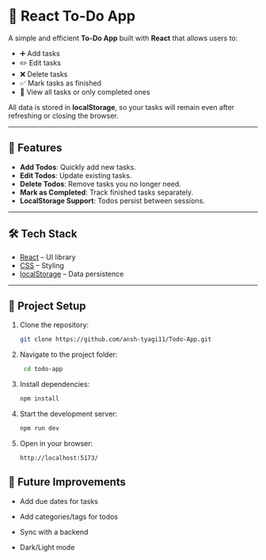 # 📝 React To-Do App

A simple and efficient **To-Do App** built with **React** that allows users to:

- ➕ Add tasks  
- ✏️ Edit tasks  
- ❌ Delete tasks  
- ✅ Mark tasks as finished  
- 📂 View all tasks or only completed ones  

All data is stored in **localStorage**, so your tasks will remain even after refreshing or closing the browser.  

---

## 🚀 Features

- **Add Todos**: Quickly add new tasks.  
- **Edit Todos**: Update existing tasks.  
- **Delete Todos**: Remove tasks you no longer need.  
- **Mark as Completed**: Track finished tasks separately.  
- **LocalStorage Support**: Todos persist between sessions.  

---

## 🛠️ Tech Stack

- [React](https://react.dev/) – UI library  
- [CSS](https://developer.mozilla.org/en-US/docs/Web/CSS) – Styling  
- [localStorage](https://developer.mozilla.org/en-US/docs/Web/API/Window/localStorage) – Data persistence  

---

## 📂 Project Setup

1. Clone the repository:
   ```bash
   git clone https://github.com/ansh-tyagi11/Todo-App.git
   ```

2. Navigate to the project folder:
   ```bash
    cd todo-app
    ````

3. Install dependencies:
   ```bash
   npm install
   ```

4. Start the development server:
   ```bash
   npm run dev
   ```

5. Open in your browser:
   ```arduino
   http://localhost:5173/
   ```

## 🌟 Future Improvements
- Add due dates for tasks

- Add categories/tags for todos

- Sync with a backend

- Dark/Light mode
